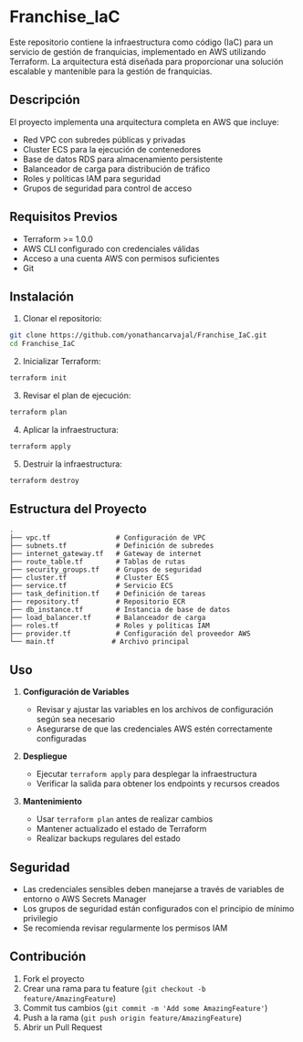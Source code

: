 # Franchise_IaC

Este repositorio contiene la infraestructura como código (IaC) para un servicio de gestión de franquicias, implementado en AWS utilizando Terraform. La arquitectura está diseñada para proporcionar una solución escalable y mantenible para la gestión de franquicias.

## Descripción

El proyecto implementa una arquitectura completa en AWS que incluye:
- Red VPC con subredes públicas y privadas
- Cluster ECS para la ejecución de contenedores
- Base de datos RDS para almacenamiento persistente
- Balanceador de carga para distribución de tráfico
- Roles y políticas IAM para seguridad
- Grupos de seguridad para control de acceso

## Requisitos Previos

- Terraform >= 1.0.0
- AWS CLI configurado con credenciales válidas
- Acceso a una cuenta AWS con permisos suficientes
- Git

## Instalación

1. Clonar el repositorio:
```bash
git clone https://github.com/yonathancarvajal/Franchise_IaC.git
cd Franchise_IaC
```

2. Inicializar Terraform:
```bash
terraform init
```

3. Revisar el plan de ejecución:
```bash
terraform plan
```

4. Aplicar la infraestructura:
```bash
terraform apply
```

5. Destruir la infraestructura:
```bash
terraform destroy
```

## Estructura del Proyecto

```
.
├── vpc.tf                # Configuración de VPC
├── subnets.tf            # Definición de subredes
├── internet_gateway.tf   # Gateway de internet
├── route_table.tf        # Tablas de rutas
├── security_groups.tf    # Grupos de seguridad
├── cluster.tf            # Cluster ECS
├── service.tf            # Servicio ECS
├── task_definition.tf    # Definición de tareas
├── repository.tf         # Repositorio ECR
├── db_instance.tf        # Instancia de base de datos
├── load_balancer.tf      # Balanceador de carga
├── roles.tf              # Roles y políticas IAM
├── provider.tf           # Configuración del proveedor AWS
└── main.tf              # Archivo principal
```

## Uso

1. **Configuración de Variables**
   - Revisar y ajustar las variables en los archivos de configuración según sea necesario
   - Asegurarse de que las credenciales AWS estén correctamente configuradas

2. **Despliegue**
   - Ejecutar `terraform apply` para desplegar la infraestructura
   - Verificar la salida para obtener los endpoints y recursos creados

3. **Mantenimiento**
   - Usar `terraform plan` antes de realizar cambios
   - Mantener actualizado el estado de Terraform
   - Realizar backups regulares del estado

## Seguridad

- Las credenciales sensibles deben manejarse a través de variables de entorno o AWS Secrets Manager
- Los grupos de seguridad están configurados con el principio de mínimo privilegio
- Se recomienda revisar regularmente los permisos IAM

## Contribución

1. Fork el proyecto
2. Crear una rama para tu feature (`git checkout -b feature/AmazingFeature`)
3. Commit tus cambios (`git commit -m 'Add some AmazingFeature'`)
4. Push a la rama (`git push origin feature/AmazingFeature`)
5. Abrir un Pull Request

